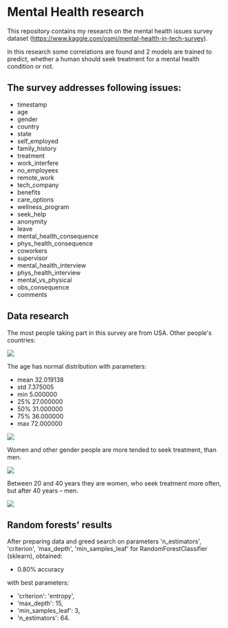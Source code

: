 # Mental Health research

This repository contains my research on the mental health issues survey dataset 
(https://www.kaggle.com/osmi/mental-health-in-tech-survey). 

In this research some correlations are found and 2 models are trained to predict,
 whether a human should seek treatment for a mental health condition or not.

The survey addresses following issues:
---

* timestamp                     
* age                           
* gender                        
* country                        
* state                          
* self_employed                  
* family_history                
* treatment                     
* work_interfere                 
* no_employees                   
* remote_work                    
* tech_company                 
* benefits                      
* care_options                   
* wellness_program               
* seek_help                    
* anonymity                      
* leave                          
* mental_health_consequence      
* phys_health_consequence        
* coworkers                      
* supervisor                     
* mental_health_interview        
* phys_health_interview         
* mental_vs_physical             
* obs_consequence              
* comments   

Data research
---

The most people taking part in this survey are from USA. Other people's countries:


![](https://habrastorage.org/webt/cp/ms/vd/cpmsvdp1z0ohingqclmxdvugkwk.png)

The age has normal distribution with parameters:
* mean       32.019138
* std         7.375005
* min         5.000000
* 25%        27.000000
* 50%        31.000000
* 75%        36.000000
* max        72.000000

![](https://habrastorage.org/webt/hj/i1/9q/hji19q4uenijzktffakkmoomzlu.png)


Women and other gender people are more tended to seek treatment, than men.

![](https://habrastorage.org/webt/9k/tu/zi/9ktuzicun9-giquwqobjzm4tdq4.png)

Between 20 and 40 years they are women, who seek treatment more often, but after 40 years – men.

![](https://habrastorage.org/webt/qv/e0/9d/qve09dgu_yojydesdsdygbzltpm.png)


Random forests' results
---

After preparing data and greed search on parameters 'n_estimators', 'criterion', 'max_depth', 'min_samples_leaf'
 for RandomForestClassifier (sklearn), obtained:
 
*  0.80% accuracy

with best parameters:

* 'criterion': 'entropy',
*  'max_depth': 15,
*  'min_samples_leaf': 3,
 * 'n_estimators': 64.
